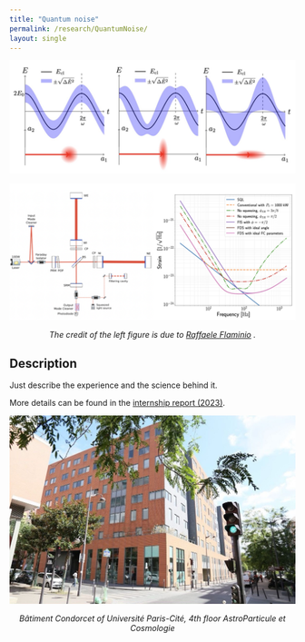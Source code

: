 ```yaml
---
title: "Quantum noise"
permalink: /research/QuantumNoise/
layout: single
---
```


<div style="text-align: center;">
  <img src="/files/ConceptsM2.jpeg" alt="concept for M2 ICFP" />
  <p><em>  </em></p>
</div>

<div style="text-align: center;">
  <img src="/files/IFT.jpeg" alt="concept IFT for M2 ICFP" />
  <p><em> The credit of the left figure is due to <a href="https://www.spiedigitallibrary.org/conference-proceedings-of-spie/11445/2565418/Status-and-plans-of-the-Virgo-gravitational-wave-detector/10.1117/12.2565418.short" target="_blank">Raffaele Flaminio</a> .</em></p>
</div>

## Description
Just describe the experience and the science behind it. 

More details can be found in the [internship report (2023)](/files/M2ICFPreport.pdf).

<div style="text-align: center;">
  <img src="/files/APC.jpeg" alt="Experiment Setup for Project 3" />
  <p><em>Bâtiment Condorcet of Université Paris-Cité, 4th floor AstroParticule et Cosmologie</em></p>
</div>
